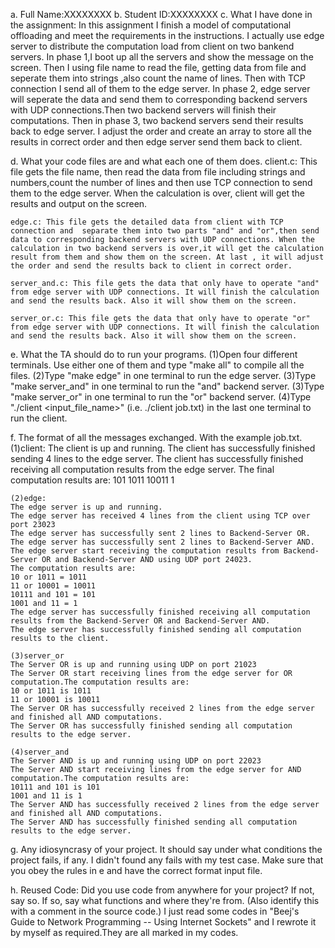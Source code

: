 a. Full Name:XXXXXXXX
b. Student ID:XXXXXXXX
c. What I have done in the assignment:
	In this assignment I finish a model of computational offloading and meet the requirements in the instructions. I actually use edge server to distribute the computation load from client on two bankend servers. In phase 1,I boot up all the servers and show the message on the screen. Then I using file name to read the file, getting data from file and seperate them into strings ,also count the name of lines. Then with TCP connection I send all of them to the edge server. In phase 2, edge server will seperate the data and send them to corresponding backend servers with UDP connections.Then two backend servers will finish their computations. Then in phase 3, two backend servers send their results back to edge server. I adjust the order and create an array to store all the results in correct order and then edge server send them back to client.

d. What your code files are and what each one of them does. 
	client.c: This file gets the file name, then read the data from file including strings and numbers,count the number of lines and then use TCP connection to send them to the edge server. When the calculation is over, client will get the results and output on the screen. 

	edge.c: This file gets the detailed data from client with TCP connection and  separate them into two parts "and" and "or",then send data to corresponding backend servers with UDP connections. When the calculation in two backend servers is over,it will get the calculation result from them and show them on the screen. At last , it will adjust the order and send the results back to client in correct order.

	server_and.c: This file gets the data that only have to operate "and" from edge server with UDP connections. It will finish the calculation and send the results back. Also it will show them on the screen. 

	server_or.c: This file gets the data that only have to operate "or" from edge server with UDP connections. It will finish the calculation and send the results back. Also it will show them on the screen. 

e. What the TA should do to run your programs. 
	(1)Open four different terminals. Use either one of them and type "make all" to compile all the files.
	(2)Type "make edge" in one terminal to run the edge server.
	(3)Type "make server_and" in one terminal to run the "and" backend server.
	(3)Type "make server_or" in one terminal to run the "or" backend server.
	(4)Type "./client <input_file_name>" (i.e. ./client job.txt) in the last one terminal to run the client.

f. The format of all the messages exchanged.
	With the example job.txt.
	(1)client:
	The client is up and running. 
	The client has successfully finished sending 4 lines to the edge server.
	The client has successfully finished receiving all computation results from the edge server.
	The final computation results are:
	101
	1011
	10011
	1

	(2)edge:
	The edge server is up and running. 
	The edge server has received 4 lines from the client using TCP over port 23023
	The edge server has successfully sent 2 lines to Backend-Server OR.
	The edge server has successfully sent 2 lines to Backend-Server AND.
	The edge server start receiving the computation results from Backend-Server OR and Backend-Server AND using UDP port 24023.
	The computation results are:
	10 or 1011 = 1011
	11 or 10001 = 10011
	10111 and 101 = 101
	1001 and 11 = 1
	The edge server has successfully finished receiving all computation results from the Backend-Server OR and Backend-Server AND.
	The edge server has successfully finished sending all computation results to the client.

	(3)server_or
	The Server OR is up and running using UDP on port 21023
	The Server OR start receiving lines from the edge server for OR computation.The computation results are:
	10 or 1011 is 1011
	11 or 10001 is 10011
	The Server OR has successfully received 2 lines from the edge server and finished all AND computations.
	The Server OR has successfully finished sending all computation results to the edge server.

	(4)server_and
	The Server AND is up and running using UDP on port 22023
	The Server AND start receiving lines from the edge server for AND computation.The computation results are:
	10111 and 101 is 101
	1001 and 11 is 1
	The Server AND has successfully received 2 lines from the edge server and finished all AND computations.
	The Server AND has successfully finished sending all computation results to the edge server.

g. Any idiosyncrasy of your project. It should say under what conditions the
project fails, if any.
	I didn't found any fails with my test case. Make sure that you obey the rules in e and have the correct format input file.

h. Reused Code: Did you use code from anywhere for your project? If not, say
so. If so, say what functions and where they're from. (Also identify this with a comment in the source code.)
	I just read some codes in "Beej's Guide to Network Programming -- Using Internet Sockets" and I rewrote it by myself as required.They are all marked in my codes.
